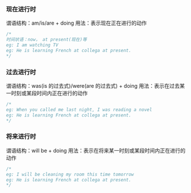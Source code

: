 ### 现在进行时

谓语结构：am/is/are + doing
用法：表示现在正在进行的动作

```js
/* 
时间状语：now， at present(现在)等
eg: I am watching TV
eg: He is learning French at collega at present.
*/
```

### 过去进行时

谓语结构：was(is 的过去式)/were(are 的过去式) + doing
用法：表示在过去某一时刻或某段时间内正在进行的动作

```js
/* 
eg: When you called me last night, I was reading a novel  
eg: He is learning French at collega at present.
*/
```

### 将来进行时

谓语结构：will be + doing
用法：表示在将来某一时刻或某段时间内正在进行的动作

```js
/* 
eg: I will be cleaning my room this time tomorrow
eg: He is learning French at collega at present.
*/
```
